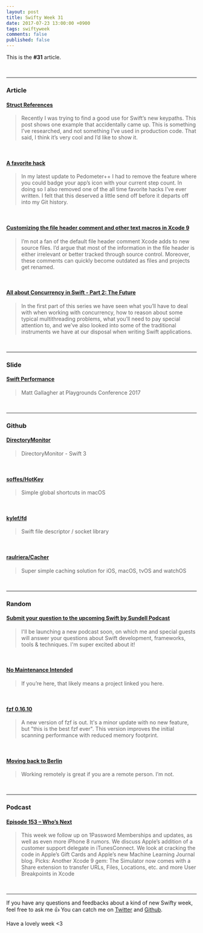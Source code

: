 ```yaml
---
layout: post
title: Swifty Week 31
date: 2017-07-23 13:00:00 +0900
tags: swiftyweek
comments: false
published: false
---
```


This is the **#31** article.

<br>

---

### Article

#### [Struct References](http://chris.eidhof.nl/post/references/)

> Recently I was trying to find a good use for Swift’s new keypaths. This post shows one example that accidentally came up. This is something I’ve researched, and not something I’ve used in production code. That said, I think it’s very cool and I’d like to show it.

<br>

#### [A favorite hack](https://david-smith.org/blog/2017/07/07/a-favorite-hack/)

> In my latest update to Pedometer++ I had to remove the feature where you could badge your app’s icon with your current step count. In doing so I also removed one of the all time favorite hacks I’ve ever written. I felt that this deserved a little send off before it departs off into my Git history.

<br>

#### [Customizing the file header comment and other text macros in Xcode 9](https://oleb.net/blog/2017/07/xcode-9-text-macros/)

> I’m not a fan of the default file header comment Xcode adds to new source files. I’d argue that most of the information in the file header is either irrelevant or better tracked through source control. Moreover, these comments can quickly become outdated as files and projects get renamed.

<br>

#### [All about Concurrency in Swift - Part 2: The Future](https://www.uraimo.com/2017/07/22/all-about-concurrency-in-swift-2-the-future/)

> In the first part of this series we have seen what you’ll have to deal with when working with concurrency, how to reason about some typical multithreading problems, what you’ll need to pay special attention to, and we’ve also looked into some of the traditional instruments we have at our disposal when writing Swift applications.

<br>

---

### Slide

#### [Swift Performance](https://www.skilled.io/u/playgroundscon/swift-performance)

> Matt Gallagher at Playgrounds Conference 2017

<br>

---

### Github

#### [DirectoryMonitor](https://gist.github.com/mattlawer/3db21a1264afdca0314c7183143438bc)

> DirectoryMonitor - Swift 3

<br>

#### [soffes/HotKey](https://github.com/soffes/HotKey)

> Simple global shortcuts in macOS

<br>

#### [kylef/fd](https://github.com/kylef/fd)

> Swift file descriptor / socket library

<br>

#### [raulriera/Cacher](https://github.com/raulriera/Cacher)

> Super simple caching solution for iOS, macOS, tvOS and watchOS

<br>

---

### Random

#### [Submit your question to the upcoming Swift by Sundell Podcast](https://www.swiftbysundell.com/podcast/)

> I'll be launching a new podcast soon, on which me and special guests will answer your questions about Swift development, frameworks, tools & techniques. I'm super excited about it!

<br>

#### [No Maintenance Intended](http://unmaintained.tech/)

> If you’re here, that likely means a project linked you here.

<br>

#### [fzf 0.16.10](https://junegunn.kr/2017/07/fzf-0.16.10)

> A new version of fzf is out. It's a minor update with no new feature, but "this is the best fzf ever". This version improves the initial scanning performance with reduced memory footprint.

<br>

#### [Moving back to Berlin](http://ppinera.es/2017/07/18/moving-back-to-berlin.html)

> Working remotely is great if you are a remote person. I’m not.

<br>

---

### Podcast

#### [Episode 153 – Who’s Next](http://mtjc.fm/episode-153-whos-next/)

> This week we follow up on 1Password Memberships and updates, as well as even more iPhone 8 rumors. We discuss Apple’s addition of a customer support delegate in iTunesConnect. We look at cracking the code in Apple’s Gift Cards and Apple’s new Machine Learning Journal blog. Picks: Another Xcode 9 gem: The Simulator now comes with a Share extension to transfer URLs, Files, Locations, etc. and more User Breakpoints in Xcode

<br>

---

If you have any questions and feedbacks about a kind of new Swifty week, feel free to ask me :+1:
You can catch me on [Twitter](https://twitter.com/pixyzehn) and [Github](https://github.com/pixyzehn).

Have a lovely week <3


